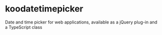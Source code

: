 # koodatetimepicker
Date and time picker for web applications, available as a jQuery plug-in and a TypeScript class
